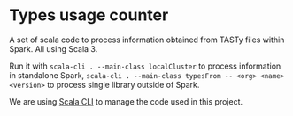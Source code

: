 # Types usage counter

A set of scala code to process information obtained from TASTy files within Spark. All using Scala 3.

Run it with `scala-cli . --main-class localCluster` to process information in standalone Spark,
`scala-cli . --main-class typesFrom -- <org> <name> <version>` to process single library outside of Spark.

We are using [Scala CLI](scala-cli.virtuslab.org) to manage the code used in this project.